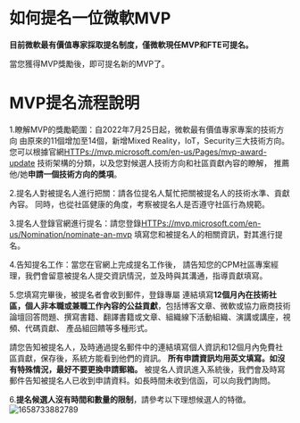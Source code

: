 # 如何提名一位微軟MVP
**目前微軟最有價值專家採取提名制度，僅微軟現任MVP和FTE可提名。**

當您獲得MVP獎勵後，即可提名新的MVP了。

# MVP提名流程說明
1.瞭解MVP的獎勵範圍：自2022年7月25日起，微軟最有價值專家專案的技術方向 由原來的11個增加至14個，新增Mixed Reality，IoT，Security三大技術方向。 您可以根據官網[HTTPs://mvp.microsoft.com/en-us/Pages/mvp-award-update](https://mvp.microsoft.com/en-us/Pages/mvp-award-update) 技術架構的分類，以及您對候選人技術方向和社區貢獻內容的瞭解， 推薦他/她**申請一個技術方向的獎項**。

2.提名人對被提名人進行把關：請各位提名人幫忙把關被提名人的技術水準、貢獻內容。 同時，也從社區健康的角度，考察被提名人是否遵守社區行為規範。

3.提名人登錄官網進行提名：請您登錄[HTTPs://mvp.microsoft.com/en-us/Nomination/nominate-an-mvp](https://mvp.microsoft.com/en-us/Nomination/nominate-an-mvp) 填寫您和被提名人的相關資訊，對其進行提名。

4.告知提名工作：當您在官網上完成提名工作後， 請告知您的CPM社區專案經理，我們會留意被提名人提交資訊情況，並及時與其溝通，指導貢獻填寫。

5.您填寫完畢後，被提名者會收到郵件，登錄專屬 連結填寫**12個月內在技術社區，個人非本職或兼職工作內容的公益貢獻**，包括博客文章、微軟或協力廠商技術 論壇回答問題、撰寫書籍、翻譯書籍或文章、組織線下活動組織、演講或講座，視 頻、代碼貢獻、 產品組回饋等多種形式。

請您告知被提名人，及時通過提名郵件中的連結填寫個人資訊和12個月內免費社區貢獻，保存後，系統方能看到他們的資訊。 **所有申請資訊均用英文填寫。如沒有特殊情況，最好不要更換申請郵箱。** 被提名人資訊進入系統後，我們會及時寫郵件告知被提名人已收到申請資料。如長時間未收到信函，可以向我們詢問。

6.**提名候選人沒有時間和數量的限制**，請參考以下理想候選人的特徵。 ![1658733882789](https://user-images.githubusercontent.com/108131762/180721221-b86deae4-3921-4e80-8c62-ae1f9dd9b12b.jpg)

